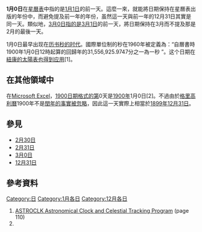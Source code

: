**1月0日**在[星曆表](../Page/星曆表.md "wikilink")中指的是[1月1日](../Page/1月1日.md "wikilink")的前一天。這麼一來，就能將日期保持在星曆表出版的年份中，而避免提及前一年的年份，虽然這一天與前一年的12月31日其實是同一天。類似地，[3月0日指的是](https://zh.wikipedia.org/wiki/3月0日 "wikilink")[3月1日](../Page/3月1日.md "wikilink")的前一天，將日期保持在3月而不提及那是2月的最後一天。

1月0日最早出现在[历书秒的时代](https://zh.wikipedia.org/wiki/历书时 "wikilink")。國際單位制的秒在1960年被定義為：“自曆書時1900年1月0日12時起算的回歸年的31,556,925.9747分之一為一秒 ”。这个日期在[紐康的太陽表也得到应用](https://zh.wikipedia.org/wiki/紐康的太陽表 "wikilink")\[1\]。

## 在其他領域中

在[Microsoft Excel](../Page/Microsoft_Excel.md "wikilink")，[1900日期格式的第](https://zh.wikipedia.org/wiki/1900日期格式 "wikilink")0天是[1900年](../Page/1900年.md "wikilink")1月0日\[2\]。不過由於[格里高利曆](https://zh.wikipedia.org/wiki/西曆 "wikilink")1900年不是[閏年的事實被忽略](https://zh.wikipedia.org/wiki/閏年 "wikilink")，因此這一天實際上相當於[1899年](../Page/1899年.md "wikilink")[12月31日](../Page/12月31日.md "wikilink")。

## 參見

  - [2月30日](../Page/2月30日.md "wikilink")
  - [2月31日](../Page/2月31日.md "wikilink")
  - [3月0日](https://zh.wikipedia.org/wiki/3月0日 "wikilink")
  - [12月31日](../Page/12月31日.md "wikilink")

## 參考資料

<div class="references-small">

<references />

</div>

[Category:日](https://zh.wikipedia.org/wiki/Category:日 "wikilink") [Category:1月各日](https://zh.wikipedia.org/wiki/Category:1月各日 "wikilink") [Category:12月各日](https://zh.wikipedia.org/wiki/Category:12月各日 "wikilink")

1.  [ASTROCLK Astronomical Clock and Celestial Tracking Program](http://textfiles.poboxes.info/computers/DOCUMENTATION/astroclk.dc2)  (page 110)
2.